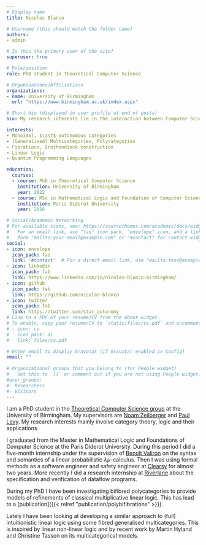 ```yaml
---
# Display name
title: Nicolas Blanco

# Username (this should match the folder name)
authors:
- admin

# Is this the primary user of the site?
superuser: true

# Role/position
role: PhD student in Theoretical Computer Science

# Organizations/Affiliations
organizations:
- name: University of Birmingham
  url: "https://www.birmingham.ac.uk/index.aspx"

# Short bio (displayed in user profile at end of posts)
bio: My research interests lie in the interaction between Computer Science, Mathematics and Physics. My favorite tools are Logic and Category Theory.

interests:
- Monoidal, $\ast$-autonomous categories
- (Generalised) Multicategories, Polycategories
- Fibrations, Grothendieck construction
- Linear Logic
- Quantum Programming Languages

education:
  courses:
  - course: PhD in Theoretical Computer Science
    institution: University of Birmingham
    year: 2022
  - course: MSc in Mathematical Logic and Foundation of Computer Science
    institution: Paris Diderot University
    year: 2016

# Social/Academic Networking
# For available icons, see: https://sourcethemes.com/academic/docs/widgets/#icons
#   For an email link, use "fas" icon pack, "envelope" icon, and a link in the
#   form "mailto:your-email@example.com" or "#contact" for contact widget.
social:
- icon: envelope
  icon_pack: fas
  link: '#contact'  # For a direct email link, use "mailto:test@example.org".
- icon: linkedin
  icon_pack: fab
  link: https://www.linkedin.com/in/nicolas-blanco-birmingham/
- icon: github
  icon_pack: fab
  link: https://github.com/nicolas-blanco
- icon: twitter
  icon_pack: fab
  link: https://twitter.com/star_autonomy
# Link to a PDF of your resume/CV from the About widget.
# To enable, copy your resume/CV to `static/files/cv.pdf` and uncomment the lines below.  
# - icon: cv
#   icon_pack: ai
#   link: files/cv.pdf

# Enter email to display Gravatar (if Gravatar enabled in Config)
email: ""
  
# Organizational groups that you belong to (for People widget)
#   Set this to `[]` or comment out if you are not using People widget.  
#user_groups:
#- Researchers
#- Visitors
---
```


I am a PhD student in the [Theoretical Computer Science group](https://www.cs.bham.ac.uk/research/groupings/theory/) at the University of Birmingham. My supervisors are [Noam Zeilberger](https://noamz.org/) and [Paul Levy](https://www.cs.bham.ac.uk/~pbl/).
My research interests mainly involve category theory, logic and their applications.

I graduated from the Master in Mathematical Logic and Foundations of Computer Science at the Paris Diderot University. During this period I did a five-month internship under the supervision of [Benoît Valiron](http://www.monoidal.net/) on the syntax and semantics of a linear probabilistic $\lambda\mu$-calculus.
Then I was using formal methods as a software engineer and safety engineer at [Clearsy](https://www.clearsy.com/en/) for almost two years.
More recently I did a research internship at [Riverlane](https://www.riverlane.com/) about the specification and verification of dataflow programs.

During my PhD I have been investigating bifibred polycategories to provide models of refinements of classical multiplicative linear logic. This has lead to a [publication]({{< relref "publication/polybifibrations" >}}).

Lately I have been looking at developing a similar approach to (full) intuitionistic linear logic using some fibred generalised multicategories. This is inspired by linear non-linear logic and by recent work by Martin Hyland and Christine Tasson on its multicategorical models.

